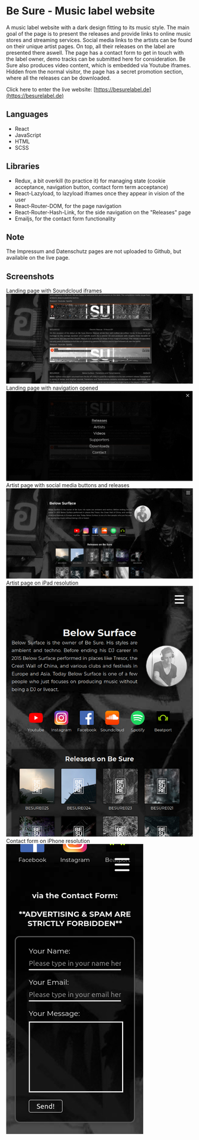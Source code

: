 
# Be Sure - Music label website
A music label website with a dark design fitting to its music style. The main goal of the page is to present the releases and provide links to online music stores and streaming services. Social media links to the artists can be found on their unique artist pages. On top, all their releases on the label are presented there aswell. The page has a contact form to get in touch with the label owner, demo tracks can be submitted here for consideration. Be Sure also produces video content, which is embedded via Youtube iframes. Hidden from the normal visitor, the page has a secret promotion section, where all the releases can be downloaded. 

Click here to enter the live website: [https://besurelabel.de](https://besurelabel.de)

## Languages
- React
- JavaScript
- HTML
- SCSS

## Libraries
- Redux, a bit overkill (to practice it) for managing state (cookie acceptance, navigation button, contact form term acceptance)
- React-Lazyload, to lazyload iframes once they appear in vision of the user
- React-Router-DOM, for the page navigation
- React-Router-Hash-Link, for the side navigation on the "Releases" page
- Emailjs, for the contact form functionality

## Note
The Impressum and Datenschutz pages are not uploaded to Github, but available on the live page.

## Screenshots
Landing page with Soundcloud iframes
![Landing page with Soundcloud iframes](screenshots/besure-react1.png)
Landing page with navigation opened
![Landing page with navigation opened](screenshots/besure-react2.png)
Artist page with social media buttons and releases
![Artist page with social media buttons and releases](screenshots/besure-react3.png)
Artist page on iPad resolution
![Artist page on iPad resolution](screenshots/besure-react4.png)
Contact form on iPhone resolution
![Contact form on iPhone resolution](screenshots/besure-react5.png)